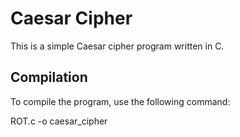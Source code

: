 # Caesar Cipher

This is a simple Caesar cipher program written in C.

## Compilation

To compile the program, use the following command:

<compiler-name> ROT.c -o caesar_cipher



